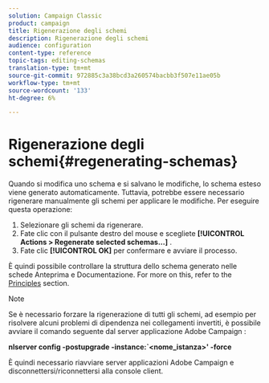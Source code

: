 ```yaml
---
solution: Campaign Classic
product: campaign
title: Rigenerazione degli schemi
description: Rigenerazione degli schemi
audience: configuration
content-type: reference
topic-tags: editing-schemas
translation-type: tm+mt
source-git-commit: 972885c3a38bcd3a260574bacbb3f507e11ae05b
workflow-type: tm+mt
source-wordcount: '133'
ht-degree: 6%

---
```



# Rigenerazione degli schemi{#regenerating-schemas}

Quando si modifica uno schema e si salvano le modifiche, lo schema esteso viene generato automaticamente. Tuttavia, potrebbe essere necessario rigenerare manualmente gli schemi per applicare le modifiche. Per eseguire questa operazione:

1. Selezionare gli schemi da rigenerare.
1. Fate clic con il pulsante destro del mouse e scegliete **[!UICONTROL Actions > Regenerate selected schemas...]** .
1. Fate clic **[!UICONTROL OK]** per confermare e avviare il processo.

È quindi possibile controllare la struttura dello schema generato nelle schede Anteprima e Documentazione. For more on this, refer to the [Principles](../../configuration/using/data-schemas.md#principles) section.

>[!NOTE]
>
>Se è necessario forzare la rigenerazione di tutti gli schemi, ad esempio per risolvere alcuni problemi di dipendenza nei collegamenti invertiti, è possibile avviare il comando seguente dal server applicazione Adobe Campaign :
>
>**nlserver config -postupgrade -instance:`&lt;nome_istanza>&#39; -force**
>
>È quindi necessario riavviare  server applicazioni Adobe Campaign e disconnettersi/riconnettersi alla console client.
